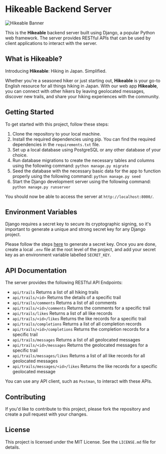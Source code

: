 # Hikeable Backend Server

![Hikeable Banner](https://res.cloudinary.com/dsnm2ssxl/image/upload/q_auto,f_auto/w_1280,h_640,c_crop/v1678065887/Hikeable_Backend_-_GitHub_Banner_xfsn6u.png)

This is the **Hikeable** backend server built using Django, a popular Python web framework. The server provides RESTful APIs that can be used by client applications to interact with the server.

## What is Hikeable?

Introducing **Hikeable**: Hiking in Japan. Simplified.

Whether you're a seasoned hiker or just starting out, **Hikeable** is your go-to English resource for all things hiking in Japan. With our web app **Hikeable**, you can connect with other hikers by leaving geolocated messages, discover new trails, and share your hiking experiences with the community.

## Getting Started
To get started with this project, follow these steps:

1. Clone the repository to your local machine.
2. Install the required dependencies using pip. You can find the required dependencies in the `requirements.txt` file.
3. Set up a local database using PostgreSQL or any other database of your choice.
4. Run database migrations to create the necessary tables and columns using the following command:
`python manage.py migrate`
5. Seed the database with the necessary basic data for the app to function properly using the following command:
`python manage.py seed`
6. Start the Django development server using the following command:
`python manage.py runserver`

You should now be able to access the server at `http://localhost:8000/`.

## Environment Variables

Django requires a secret key to secure its cryptographic signing, so it's important to generate a unique and strong secret key for any Django project.

Please follow the steps [here](https://www.educative.io/answers/how-to-generate-a-django-secretkey) to generate a secret key. Once you are done, create a local `.env` file at the root level of the project, and add your secret key as an environment variable labelled `SECRET_KEY`.

## API Documentation
The server provides the following RESTful API Endpoints:

- `api/trails` Returns a list of all hiking trails
- `api/trails/<id>` Returns the details of a specific trail
- `api/trails/comments` Returns a list of all comments
- `api/trails/<id>/comments` Returns the comments for a specific trail
- `api/trails/likes` Returns a list of all like records
- `api/trails/<id>/likes` Returns the like records for a specific trail
- `api/trails/completions` Returns a list of all completion records
- `api/trails/<id>/completions` Returns the completion records for a specific trail
- `api/trails/messages` Returns a list of all geolocated messages
- `api/trails/<id>/messages` Returns the geolocated messages for a specific trail
- `api/trails/messages/likes` Returns a list of all like records for all geolocated messages
- `api/trails/messages/<id>/likes` Returns the like records for a specific geolocated message

You can use any API client, such as `Postman`, to interact with these APIs.

## Contributing
If you'd like to contribute to this project, please fork the repository and create a pull request with your changes.

## License
This project is licensed under the MIT License. See the `LICENSE.md` file for details.
